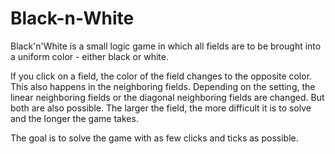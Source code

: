 # Black-n-White

Black'n'White is a small logic game in which all fields are to be brought into a uniform color - either black or white.

If you click on a field, the color of the field changes to the opposite color. This also happens in the neighboring fields. Depending on the setting, the linear neighboring fields or the diagonal neighboring fields are changed. But both are also possible. The larger the field, the more difficult it is to solve and the longer the game takes.

The goal is to solve the game with as few clicks and ticks as possible.
